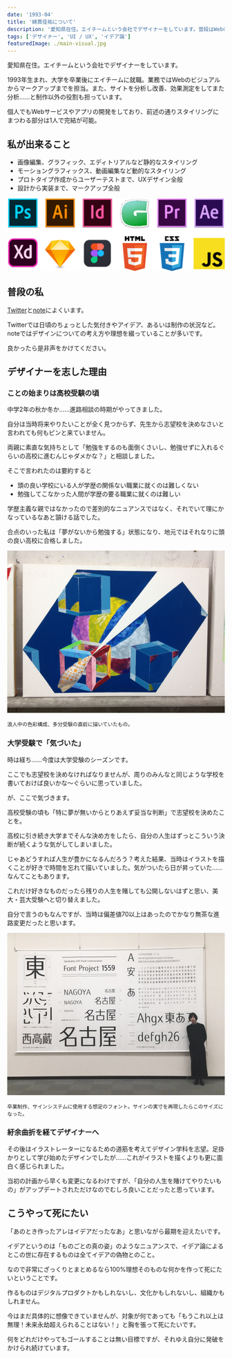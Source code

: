 ```yaml
---
date: '1993-04'
title: '綿貫佳祐について'
description: '愛知県在住。エイチームという会社でデザイナーをしています。普段はWebのビジュアルからマークアップまでを担当。また、サイトを分析し改善、効果測定をしてまた分析……と制作以外の役割も担っています。個人でもWebサービスやアプリの開発をしています。'
tags: ['デザイナー', 'UI / UX', 'イデア論']
featuredImage: ./main-visual.jpg
---
```


愛知県在住。エイチームという会社でデザイナーをしています。

1993年生まれ、大学を卒業後にエイチームに就職。業務ではWebのビジュアルからマークアップまでを担当。また、サイトを分析し改善、効果測定をしてまた分析……と制作以外の役割も担っています。

個人でもWebサービスやアプリの開発をしており、前述の通りスタイリングにまつわる部分は1人で完結が可能。

## 私が出来ること

* 画像編集、グラフィック、エディトリアルなど静的なスタイリング
* モーショングラフィックス、動画編集など動的なスタイリング
* プロトタイプ作成からユーザーテストまで、UXデザイン全般
* 設計から実装まで、マークアップ全般

![使えるソフトの一例](./available-technics.jpg)

## 普段の私

[Twitter](https://twitter.com/xrxoxcxox)と[note](https://note.mu/xrxoxcxox)によくいます。

Twitterでは日頃のちょっとした気付きやアイデア、あるいは制作の状況など。noteではデザインについての考え方や理想を綴っていることが多いです。

良かったら是非声をかけてください。

## デザイナーを志した理由

### ことの始まりは高校受験の頃

中学2年の秋か冬か……進路相談の時期がやってきました。

自分は当時将来やりたいことが全く見つからず、先生から志望校を決めなさいと言われても何もピンと来ていません。

両親に素直な気持ちとして「勉強をするのも面倒くさいし、勉強せずに入れるぐらいの高校に進むんじゃダメかな？」と相談しました。

そこで言われたのは要約すると

* 頭の良い学校にいる人が学歴の関係ない職業に就くのは難しくない
* 勉強してこなかった人間が学歴の要る職業に就くのは難しい

学歴主義な親ではなかったので差別的なニュアンスではなく、それでいて理にかなっているなあと頷ける話でした。

合点のいった私は「夢がないから勉強する」状態になり、地元ではそれなりに頭の良い高校に合格しました。

![浪人当時の色彩構成](./ronin.jpg)

<small>浪人中の色彩構成、多分受験の直前に描いていたもの。</small>

### 大学受験で「気づいた」

時は経ち……今度は大学受験のシーズンです。

ここでも志望校を決めなければなりませんが、周りのみんなと同じような学校を書いておけば良いかな〜ぐらいに思っていました。

が、ここで気づきます。

高校受験の頃も「特に夢が無いからとりあえず妥当な判断」で志望校を決めたことを。

高校に引き続き大学までそんな決め方をしたら、自分の人生はずっとこういう決断が続くような気がしてしまいました。

じゃあどうすれば人生が豊かになるんだろう？考えた結果、当時はイラストを描くことが好きで時間を忘れて描いていました。気がついたら日が昇っていた……なんてこともあります。

これだけ好きなものだったら残りの人生を賭しても公開しないはずと思い、美大・芸大受験へと切り替えました。

自分で言うのもなんですが、当時は偏差値70以上はあったのでかなり無茶な進路変更だったと思います。

![卒業制作のフォントと一緒に写る自分](./graduation-production.jpg)

<small>
  卒業制作、サインシステムに使用する想定のフォント。サインの実寸を再現したらこのサイズになった。
</small>

### 紆余曲折を経てデザイナーへ

その後はイラストレーターになるための道筋を考えてデザイン学科を志望。足掛かりとして学び始めたデザインでしたが……これがイラストを描くよりも更に面白く感じられました。

当初の計画から早くも変更になるわけですが、「自分の人生を賭けてやりたいもの」がアップデートされただけなのでむしろ良いことだったと思っています。

## こうやって死にたい

「あのとき作ったアレはイデアだったなあ」と思いながら最期を迎えたいです。

イデアというのは「ものごとの真の姿」のようなニュアンスで、イデア論によるとこの世に存在するものは全てイデアの偽物とのこと。

なので非常にざっくりとまとめるなら100%理想そのものな何かを作って死にたいということです。

作るものはデジタルプロダクトかもしれないし、文化かもしれないし、組織かもしれません。

今はまだ具体的に想像できていませんが、対象が何であっても「もうこれ以上は無理！未来永劫超えられることはない！」と胸を張って死にたいです。

何をどれだけやってもゴールすることは無い目標ですが、それゆえ自分に発破をかけられ続けています。